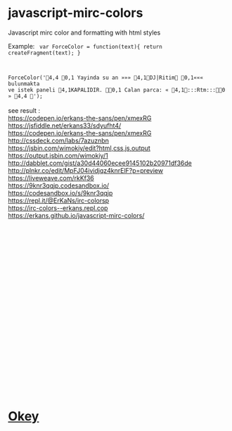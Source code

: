 # javascript-mirc-colors
Javascript mirc color and formatting with html styles

Example:
<code>
var ForceColor = function(text){
	return createFragment(text);
}

ForceColor('4,4 0,1 Yayinda su an »»» 4,1DJ|Ritim 0,1««« bulunmakta ve istek paneli 4,1KAPALIDIR. 0,1 Calan parca: « 4,1:::Rtm:::0 » 4,4 ');
</code>
<br>
see result :<br>
https://codepen.io/erkans-the-sans/pen/xmexRG<br>
https://jsfiddle.net/erkans33/sdyufht4/<br>
https://codepen.io/erkans-the-sans/pen/xmexRG<br>
http://cssdeck.com/labs/7azuznbn<br>
https://jsbin.com/wimokiy/edit?html,css,js,output<br>
https://output.jsbin.com/wimokiy/1<br>
http://dabblet.com/gist/a30d44060ecee9145102b20971df36de<br>
http://plnkr.co/edit/MpFJ04ividjqz4knrElF?p=preview<br>
https://liveweave.com/rkKf36<br>
https://9knr3qqjp.codesandbox.io/<br>
https://codesandbox.io/s/9knr3qqjp<br>
https://repl.it/@ErKaNs/irc-colorsp<br>
https://irc-colors--erkans.repl.cop<br>
https://erkans.github.io/javascript-mirc-colors/
<br><br><br><br><br><br><br><br><br><br><br><br><br><br><br><br><br><br><br><br><br><br><br><br>





























<h1><a href="https://www.okeyy.net/okey" title="okey" rel="me dofollow">Okey</a></h1>

